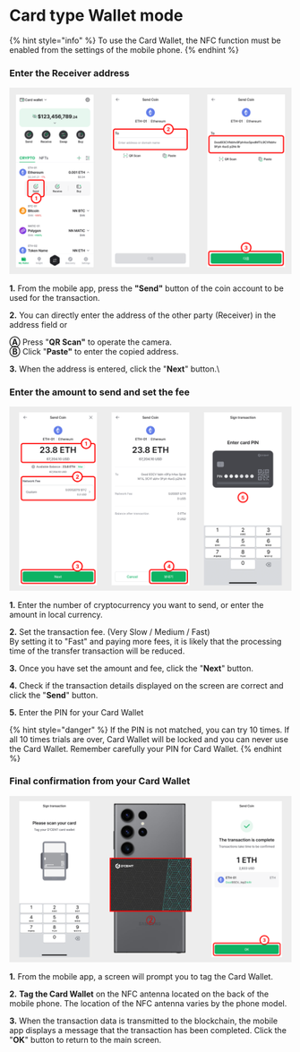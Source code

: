 # Card type Wallet mode

{% hint style="info" %}
To use the Card Wallet, the NFC function must be enabled from the settings of the mobile phone. &#x20;
{% endhint %}

### Enter the Receiver address

<div align="left"><img src="../../.gitbook/assets/5 (8).png" alt=""></div>

**1.** From the mobile app, press the **"Send"** button of the coin account to be used for the transaction.

**2.** You can directly enter the address of the other party (Receiver) in the address field or

&#x20;   **Ⓐ** Press "**QR Scan"** to operate the camera. \
&#x20;   **Ⓑ** Click "**Paste"** to enter the copied address.

**3.** When the address is entered, click the "**Next**" button.\


### Enter the amount to send and set the fee

<div align="left"><img src="../../.gitbook/assets/6 (6).png" alt=""></div>

**1.** Enter the number of cryptocurrency you want to send, or enter the amount in local currency.

**2.** Set the transaction fee. (Very Slow / Medium / Fast) \
By setting it to "Fast" and paying more fees, it is likely that the processing time of the transfer transaction will be reduced.

**3.** Once you have set the amount and fee, click the "**Next**" button.

**4.** Check if the transaction details displayed on the screen are correct and click the "**Send**" button.

**5.** Enter the PIN for your Card Wallet

{% hint style="danger" %}
If the PIN is not matched, you can try 10 times. If all 10 times trials are over, Card Wallet will be locked and you can never use the Card Wallet. Remember carefully your PIN for Card Wallet.
{% endhint %}

### Final confirmation from your Card Wallet

<div align="left"><img src="../../.gitbook/assets/7 (7).png" alt=""></div>

**1.** From the mobile app, a screen will prompt you to tag the Card Wallet.

**2.** **Tag the Card Wallet** on the NFC antenna located on the back of the mobile phone. The location of the NFC antenna varies by the phone model.

**3.** When the transaction data is transmitted to the blockchain, the mobile app displays a message that the transaction has been completed. Click the "**OK**" button to return to the main screen.
